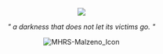 <div align="center">

![](https://komarev.com/ghpvc/?username=mlzeno&color=e17388&label=THE_QURIO)

</div>



<div align="center">

*" a darkness that does not let its victims go. "*





</div>








<div align="center">






![MHRS-Malzeno_Icon](https://github.com/user-attachments/assets/f34cf683-2450-48fa-9d2e-098f99b596c4)

</div>

